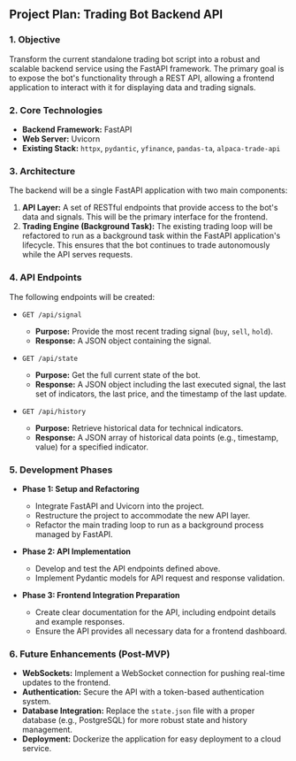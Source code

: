 ## Project Plan: Trading Bot Backend API

### 1. Objective

Transform the current standalone trading bot script into a robust and scalable backend service using the FastAPI framework. The primary goal is to expose the bot's functionality through a REST API, allowing a frontend application to interact with it for displaying data and trading signals.

### 2. Core Technologies

- **Backend Framework:** FastAPI
- **Web Server:** Uvicorn
- **Existing Stack:** `httpx`, `pydantic`, `yfinance`, `pandas-ta`, `alpaca-trade-api`

### 3. Architecture

The backend will be a single FastAPI application with two main components:

1.  **API Layer:** A set of RESTful endpoints that provide access to the bot's data and signals. This will be the primary interface for the frontend.
2.  **Trading Engine (Background Task):** The existing trading loop will be refactored to run as a background task within the FastAPI application's lifecycle. This ensures that the bot continues to trade autonomously while the API serves requests.

### 4. API Endpoints

The following endpoints will be created:

- `GET /api/signal`
    - **Purpose:** Provide the most recent trading signal (`buy`, `sell`, `hold`).
    - **Response:** A JSON object containing the signal.

- `GET /api/state`
    - **Purpose:** Get the full current state of the bot.
    - **Response:** A JSON object including the last executed signal, the last set of indicators, the last price, and the timestamp of the last update.

- `GET /api/history`
    - **Purpose:** Retrieve historical data for technical indicators.
    - **Response:** A JSON array of historical data points (e.g., timestamp, value) for a specified indicator.

### 5. Development Phases

- **Phase 1: Setup and Refactoring**
    - Integrate FastAPI and Uvicorn into the project.
    - Restructure the project to accommodate the new API layer.
    - Refactor the main trading loop to run as a background process managed by FastAPI.

- **Phase 2: API Implementation**
    - Develop and test the API endpoints defined above.
    - Implement Pydantic models for API request and response validation.

- **Phase 3: Frontend Integration Preparation**
    - Create clear documentation for the API, including endpoint details and example responses.
    - Ensure the API provides all necessary data for a frontend dashboard.

### 6. Future Enhancements (Post-MVP)

- **WebSockets:** Implement a WebSocket connection for pushing real-time updates to the frontend.
- **Authentication:** Secure the API with a token-based authentication system.
- **Database Integration:** Replace the `state.json` file with a proper database (e.g., PostgreSQL) for more robust state and history management.
- **Deployment:** Dockerize the application for easy deployment to a cloud service.